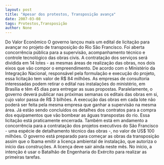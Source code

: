 ```yaml
---
layout: post
title: "Apesar dos protestos, Transposição avança"
date: 2007-03-08
tags: Protestos,Transposição
author: None
---
```

Do Valor Econômico
O governo lançou mais um edital de licitação para avançar no projeto de transposição do Rio São Francisco. 
Foi aberta concorrência pública para a supervisão, acompanhamento técnico e controle tecnológico das obras civis. 
A contratação dos serviços será dividida em 14 lotes - as mesmas áreas de realização das obras, nos dois eixos que vão compor o empreendimento. 
De acordo com o Ministério da Integração Nacional, responsável pela formulação e execução do projeto, essa licitação tem valor de R$ 84 milhões.
As empresas de consultoria interessadas podem retirar o edital nas instalações do ministério, em Brasília e têm 45 dias para entregar as suas propostas. Paralelamente, o governo deverá publicar nas próximas semanas os editais das obras em si, cujo valor passa de R$ 3 bilhões. A execução das obras em cada lote não poderá ser feita pela mesma empresa que ganhar a supervisão na mesma área.
Já estão sendo concluídos os detalhes dos contratos para a compra dos equipamentos que vão bombear as águas transpostas do rio. Essa licitação está praticamente encerrada. Também está em andamento a concorrência para a contratação dos projetos executivos do São Francisco - uma espécie de detalhamento técnico das obras -, no valor de US$ 100 milhões. 
O governo está preparado para começar as obras da transposição assim que o Ibama emitir a licença ambiental de instalação, que autoriza o início das construções. A licença deve sair ainda neste mês. No início, a intenção é usar o Batalhão de Engenharia do Exército para realizar as primeiras tarefas. 